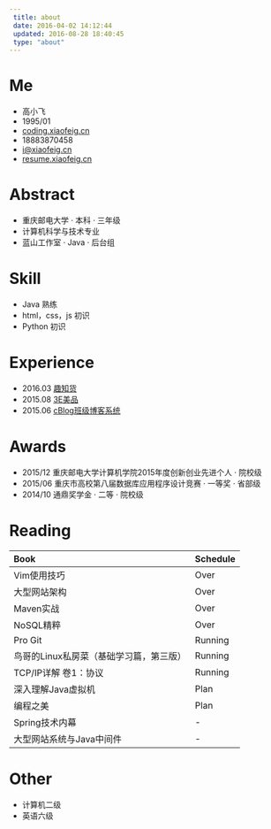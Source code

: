 ```yaml
---
 title: about
 date: 2016-04-02 14:12:44
 updated: 2016-08-28 18:40:45
 type: "about"
---
```


 # Me

- <i class="fa fa-user"></i> 高小飞
- <i class="fa fa-barcode"></i> 1995/01
- <i class="fa fa-home"></i> [coding.xiaofeig.cn](http://coding.xiaofeig.cn)
- <i class="fa fa-phone"></i> 18883870458
- <i class="fa fa-envelope"></i> i@xiaofeig.cn
- <i class="fa fa-file-pdf-o"></i> [resume.xiaofeig.cn](http://resume.xiaofeig.cn)

# Abstract

- 重庆邮电大学 · 本科 · 三年级
- 计算机科学与技术专业
- 蓝山工作室 · Java · 后台组

# Skill

- Java 熟练
- html，css，js 初识
- Python 初识

# Experience

- 2016.03 [趣知货](http://www.quzhihuo.com/zhihuo/admin/login.html)
- 2015.08 [3E美品](http://unisame.cn)
- 2015.06 [cBlog班级博客系统](http://apps.congm.in/cblog)

# Awards

- 2015/12 重庆邮电大学计算机学院2015年度创新创业先进个人 · 院校级
- 2015/06 重庆市高校第八届数据库应用程序设计竞赛 · 一等奖 · 省部级
- 2014/10 通鼎奖学金 · 二等 · 院校级

# Reading

|Book|Schedule|
|:---|:---|
|Vim使用技巧|Over|
|大型网站架构|Over|
|Maven实战|Over|
|NoSQL精粹|Over|
|Pro Git|Running|
|鸟哥的Linux私房菜（基础学习篇，第三版）|Running|
|TCP/IP详解 卷1：协议|Running|
|深入理解Java虚拟机|Plan|
|编程之美|Plan|
|Spring技术内幕|-|
|大型网站系统与Java中间件|-|

# Other

- 计算机二级
- 英语六级
